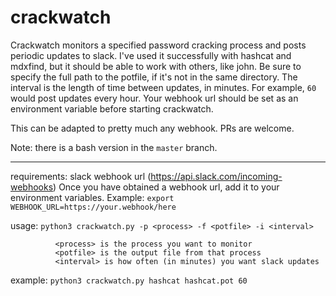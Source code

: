 # crackwatch
Crackwatch monitors a specified password cracking process and posts periodic updates to slack.
I've used it successfully with hashcat and mdxfind, but it should be able to work with others, like john.
Be sure to specify the full path to the potfile, if it's not in the same directory. The interval is the
length of time between updates, in minutes. For example, `60` would post updates every hour. Your webhook url 
should be set as an environment variable before starting crackwatch.

This can be adapted to pretty much any webhook. PRs are welcome.

Note: there is a bash version in the `master` branch.

---

requirements: slack webhook url (https://api.slack.com/incoming-webhooks)
              Once you have obtained a webhook url, add it to your environment variables.
              Example: `export WEBHOOK_URL=https://your.webhook/here`

usage:        `python3 crackwatch.py -p <process> -f <potfile> -i <interval>`

              <process> is the process you want to monitor
              <potfile> is the output file from that process
              <interval> is how often (in minutes) you want slack updates

example:  `python3 crackwatch.py hashcat hashcat.pot 60`